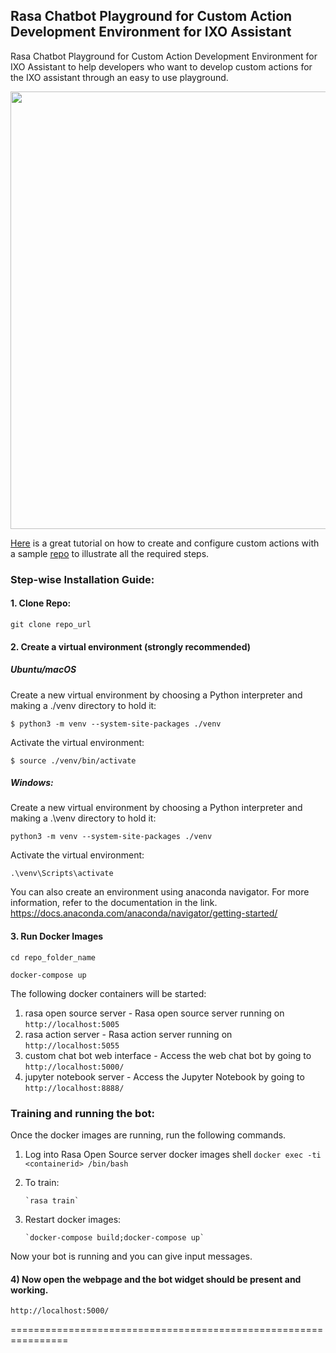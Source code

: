 ## Rasa Chatbot Playground for Custom Action Development Environment for IXO Assistant

Rasa Chatbot Playground for Custom Action Development Environment for IXO Assistant to help developers who want to develop custom actions for the IXO assistant through an easy to use playground.
<div style="text-align: center;">
<img src="voff.gif"  width="700"> </img>
</div>

[Here](https://www.youtube.com/watch?v=VcbfcsjBBIg) is a great tutorial on how to create and configure custom actions with a sample 
[repo](https://github.com/RasaHQ/conversational-ai-course-3.x) to illustrate all the required steps.

### Step-wise Installation Guide:
#### 1. Clone Repo:
`git clone repo_url`

#### 2. Create a virtual environment (strongly recommended)
   ##### Ubuntu/macOS
   Create a new virtual environment by choosing a Python interpreter and making a ./venv directory to hold it:
   
    $ python3 -m venv --system-site-packages ./venv

   Activate the virtual environment:
   
    $ source ./venv/bin/activate

  ##### Windows:
   Create a new virtual environment by choosing a Python interpreter and making a .\venv directory to hold it:
   
    python3 -m venv --system-site-packages ./venv
   
   Activate the virtual environment:
   
    .\venv\Scripts\activate

   You can also create an environment using anaconda navigator. For more information, refer to the documentation in the link.
   https://docs.anaconda.com/anaconda/navigator/getting-started/ 

#### 3. Run Docker Images
`cd repo_folder_name`

`docker-compose up`

The following docker containers will be started:
1. rasa open source server - Rasa open source server running on `http://localhost:5005`
2. rasa action server - Rasa action server running on `http://localhost:5055`
3. custom chat bot web interface - Access the web chat bot by going to `http://localhost:5000/`
4. jupyter notebook server - Access the Jupyter Notebook by going to `http://localhost:8888/`

### Training and running the bot:

Once the docker images are running, run the following commands.
1) Log into Rasa Open Source server docker images shell
        `docker exec -ti <containerid> /bin/bash`
2) To train:
      
       `rasa train`
 
3) Restart docker images:
     
       `docker-compose build;docker-compose up`
 
Now your bot is running and you can give input messages.
 

#### 4) Now open the webpage and the bot widget should be present and working.

`http://localhost:5000/`

================================================================
 




